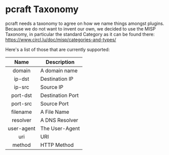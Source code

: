 pcraft Taxonomy
===============

pcraft needs a taxonomy to agree on how we name things amongst plugins. Because we do not want to invent our own, we
decided to use the MISP Taxonomy, in particular the standard Category as it can be found there: https://www.circl.lu/doc/misp/categories-and-types/

Here's a list of those that are currently supported:

| Name       | Description      |
|:----------:|------------------|
| domain     | A domain name    |
| ip-dst     | Destination IP   |
| ip-src     | Source IP        |
| port-dst   | Destination Port |
| port-src   | Source Port      |
| filename   | A File Name      |
| resolver   | A DNS Resolver   |
| user-agent | The User-Agent   |
| uri        | URI              |
| method     | HTTP Method      |

